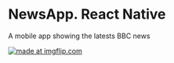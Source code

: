 # NewsApp. React Native
A mobile app showing the latests BBC news

<a href="https://imgflip.com/gif/3p14du"><img src="https://i.imgflip.com/3p14du.gif" title="made at imgflip.com"/></a>
